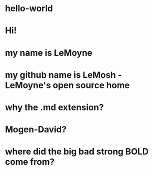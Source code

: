 # hello-world
#
# Hi!  
# my name is LeMoyne
# my github name is LeMosh - LeMoyne's open source home
# 
# why the .md extension?  
# Mogen-David? 
#
# where did the big bad strong BOLD come from?
